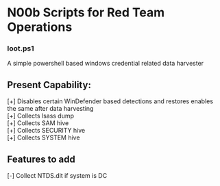 # N00b Scripts for Red Team Operations

### loot.ps1

A simple powershell based windows credential related data harvester  

Present Capability:
-----------------------
[+] Disables certain WinDefender based detections and restores enables the same after data harvesting  
[+] Collects lsass dump  
[+] Collects SAM hive  
[+] Collects SECURITY hive  
[+] Collects SYSTEM hive  

Features to add
------------------------
[-] Collect NTDS.dit if system is DC  

